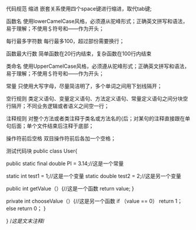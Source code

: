 代码规范
缩进
嵌套关系使用四个space键进行缩进，取代tab键;

函数名
使用lowerCamelCase风格，必须遵从驼峰形式；正确英文拼写和语法，易于理解；不使用＄符号和——作为开头；

每行最多字符数
每行最多100，超过部份需要换行；

函数最大行数
简单函数在20行内结束，复杂函数在100行内结束

类命名
使用UpperCamelCase风格，必须遵从驼峰形式；正确英文拼写和语法，易于理解；不使用＄符号和——作为开头；

常量
只使用大写字母，尽量简洁明了，多个单词之间用下划线隔开；

空行规则
类定义语句、变量定义语句、方法定义语句、常量定义语句之间分块空行隔开；不同业务逻辑或者语义之间空一行；

注释规则
对整个方法或者类注释于类名或方法名的{后；对某句的注释直接跟在单句后面；单个文件结束后注释于底部；

操作符前后空格
双目操作符前后各加一个空格；

测试代码块
public class User{

public static final double PI = 3.14;//这是一个常量

static int test1 = 1;//这是一个变量
static double test2 = 2;//这是另一个变量

public int getValue（）{//这是一个函数
    return value;
}

private int chooseValue（）{//这是另一个函数
    if （value == 0）
    return 1；
    else
    return 0；
}

}
/*这是文末注释*/